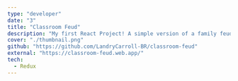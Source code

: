 ```yaml
---
type: "developer"
date: "3"
title: "Classroom Feud"
description: "My first React Project! A simple version of a family feud style game to be used in the classrooms."
cover: "./thumbnail.png"
github: "https://github.com/LandryCarroll-BR/classroom-feud"
external: "https://classroom-feud.web.app/"
tech:
  - Redux
---
```

